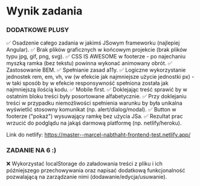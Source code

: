 # Wynik zadania

### DODATKOWE PLUSY
✅ Osadzenie całego zadania w jakimś JSowym frameworku (najlepiej Angular).
✅ Brak plików graficznych w końcowym projekcie (brak plików typu jpg, gif, png, svg).
✅ CSS IS AWESOME w footerze - po najechaniu myszką ramka (bez tekstu) powinna wykonać animowany obrót.
✅ Zastosowanie BEM.
✅ Spełnianie zasad a11y.
✅ Logiczne wykorzystanie jednostek rem, em, vh, vw (w efekcie jak najmniejsze użycie jednostki px) - w taki sposób by w efekcie responsywność spełniona została jak najmniejszą ilością kodu.
✅ Mobile first.
✅ Doklejając treść sprawić by w ostatnim bloku treści były posortowane alfabetycznie.
✅ Przy doklejaniu treści w przypadku niemożliwości spełnienia warunku by była unikalna wyświetlić stosowny komunikat (np. alert/dialog/modal).
✅ Button w footerze ("pokaż") wysuwający ramkę bez użycia JSa.
✅ Rezultat prac wrzucić do podglądu na jakąś darmową platformę (np. netlify/heroku).

Link do netlify: https://master--marcel-nabthaht-frontend-test.netlify.app/ 

### ZADANIE NA 6 :)
❌ Wykorzystać localStorage do załadowania treści z pliku i ich późniejszego przechowywania oraz napisać dodatkową funkcjonalność pozwalającą na zarządzanie nimi (dodawanie/edycja/usuwanie).
